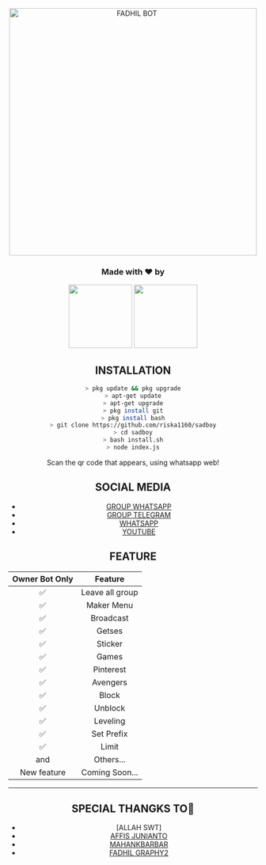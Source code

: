 <div align="center">
<img src="https:https://images4.alphacoders.com/641/641968.jpg" alt="FADHIL BOT" width="500" />


<h3 align="center">Made with ❤️ by</h3>
<p align="center">
  <a href="https://github.com/MrK4ZUT0"><img src="https://avatars.githubusercontent.com/u/76678504?s=400&u=85145113789bd1b2db84778ce7eefc30aa017383&v=4" height="128" width="128" /></a>
  <a href="https://github.com/affisjunianto"><img src="https://j.top4top.io/p_18503y4jm1.jpg" height="128" width="128" /></a>
 </p>
  
## INSTALLATION

```bash
> pkg update && pkg upgrade
> apt-get update
> apt-get upgrade
> pkg install git
> pkg install bash
> git clone https://github.com/riska1160/sadboy
> cd sadboy
> bash install.sh
> node index.js
```

Scan the qr code that appears, using whatsapp web!



## SOCIAL MEDIA


* [GROUP WHATSAPP](https://chat.whatsapp.com/IOH07I8Ud9R46soSkt2EB7)
* [GROUP TELEGRAM](https://t.me/joinchat/FT_-G7e136-CWXTM)
* [WHATSAPP](https://api.whatsapp.com/send?phone=6288221608614&text=Assalamualaikum)
* [YOUTUBE](https://youtube.com/channel/UCdQHlF_G7XUaPCSHw-WMS0g)



## FEATURE

| Owner Bot Only  |              Feature                |
| :------------: | :---------------------------------------------: |
|         ✅          |   Leave all group                   |
|         ✅          |   Maker Menu                    |
|         ✅          |   Broadcast                      |
|         ✅          |   Getses                      |
|         ✅          |   Sticker                      |
|         ✅          |   Games                                |
|         ✅          |   Pinterest                          |
|         ✅          |   Avengers                            |
|         ✅          |   Block                      |
|         ✅          |   Unblock                      |
|         ✅          |   Leveling                        |
|         ✅          |   Set Prefix                      |
|         ✅          |   Limit                          |
|         and        |  Others...                     |
| New feature |  Coming Soon...             |

---

## SPECIAL THANGKS TO🤝
* [ALLAH SWT]
* [AFFIS JUNIANTO](https://github.com/affisjunianto/botwasapv3)
* [MAHANKBARBAR](https://github.com/MhankBarBar)
* [FADHIL GRAPHY2](https://github.com/FdhlGraphy)
